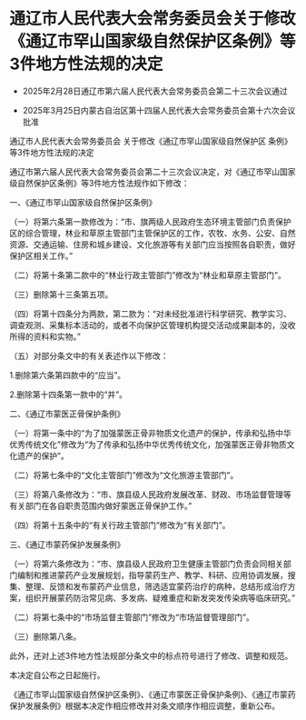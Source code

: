 # 通辽市人民代表大会常务委员会关于修改《通辽市罕山国家级自然保护区条例》等3件地方性法规的决定

- 2025年2月28日通辽市第六届人民代表大会常务委员会第二十三次会议通过

- 2025年3月25日内蒙古自治区第十四届人民代表大会常务委员会第十六次会议批准

<!-- INFO END -->

通辽市人民代表大会常务委员会 关于修改《通辽市罕山国家级自然保护区 条例》等3件地方性法规的决定

通辽市第六届人民代表大会常务委员会第二十三次会议决定，对《通辽市罕山国家级自然保护区条例》等3件地方性法规作如下修改：

一、《通辽市罕山国家级自然保护区条例》

（一）将第六条第一款修改为：“市、旗两级人民政府生态环境主管部门负责保护区的综合管理，林业和草原主管部门主管保护区的工作，农牧、水务、公安、自然资源、交通运输、住房和城乡建设、文化旅游等有关部门应当按照各自职责，做好保护区相关工作。”

（二）将第十条第二款中的“林业行政主管部门”修改为“林业和草原主管部门”。

（三）删除第十三条第五项。

（四）将第十四条分为两款，第二款为：“对未经批准进行科学研究、教学实习、调查观测、采集标本活动的，或者不向保护区管理机构提交活动成果副本的，没收所得的资料和实物。”

（五）对部分条文中的有关表述作以下修改：

1.删除第六条第四款中的“应当”。

2.删除第十四条第一款中的“并”。

二、《通辽市蒙医正骨保护条例》

（一）将第一条中的“为了加强蒙医正骨非物质文化遗产的保护，传承和弘扬中华优秀传统文化”修改为“为了传承和弘扬中华优秀传统文化，加强蒙医正骨非物质文化遗产的保护”。

（二）将第七条中的“文化主管部门”修改为“文化旅游主管部门”。

（三）将第八条修改为：“市、旗县级人民政府发展改革、财政、市场监督管理等有关部门在各自职责范围内做好蒙医正骨保护工作。”

（四）将第十五条中的“有关行政主管部门”修改为“有关部门”。

三、《通辽市蒙药保护发展条例》

（一）将第六条修改为：“市、旗县级人民政府卫生健康主管部门负责会同相关部门编制和推进蒙药产业发展规划，指导蒙药生产、教学、科研、应用协调发展，搜集、整理、反馈和发布蒙药产业信息，筛选适宜蒙药治疗的病种，总结形成治疗方案，组织开展蒙药防治常见病、多发病、疑难重症和新发突发传染病等临床研究。”

（二）将第七条中的“市场监督主管部门”修改为“市场监督管理部门”。

（三）删除第八条。

此外，还对上述3件地方性法规部分条文中的标点符号进行了修改、调整和规范。

本决定自公布之日起施行。

《通辽市罕山国家级自然保护区条例》、《通辽市蒙医正骨保护条例》、《通辽市蒙药保护发展条例》根据本决定作相应修改并对条文顺序作相应调整，重新公布。
